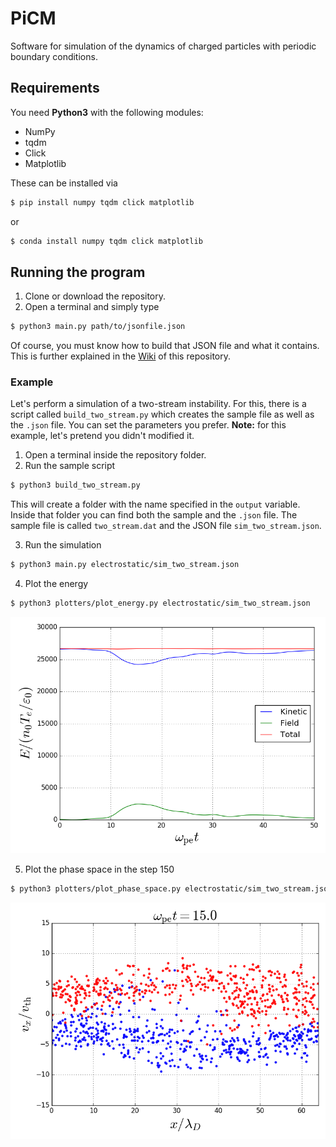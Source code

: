 # PiCM

Software for simulation of the dynamics of charged particles with periodic boundary conditions.

## Requirements

You need **Python3** with the following modules:

- NumPy
- tqdm
- Click
- Matplotlib

These can be installed via

```bash
$ pip install numpy tqdm click matplotlib
```

or

```bash
$ conda install numpy tqdm click matplotlib
```

## Running the program

1. Clone or download the repository.
2. Open a terminal and simply type

```bash
$ python3 main.py path/to/jsonfile.json
```

Of course, you must know how to build that JSON file and what it contains. This is further explained in the [Wiki](https://github.com/dfrodriguezp/PiCM/wiki) of this repository.

### Example

Let's perform a simulation of a two-stream instability. For this, there is a script called `build_two_stream.py` which creates the sample file as well as the `.json` file. You can set the parameters you prefer. **Note:** for this example, let's pretend you didn't modified it.

1. Open a terminal inside the repository folder.
2. Run the sample script

```bash
$ python3 build_two_stream.py
```

This will create a folder with the name specified in the `output` variable. Inside that folder you can find both the sample and the `.json` file. The sample file is called `two_stream.dat` and the JSON file `sim_two_stream.json`.

3. Run the simulation

```bash
$ python3 main.py electrostatic/sim_two_stream.json
```

4. Plot the energy

```bash
$ python3 plotters/plot_energy.py electrostatic/sim_two_stream.json
```

![Energy](example_imgs/energy.png)

5. Plot the phase space in the step 150

```bash
$ python3 plotters/plot_phase_space.py electrostatic/sim_two_stream.json 150
```

![Phase_space](example_imgs/step_150_x_.png)
